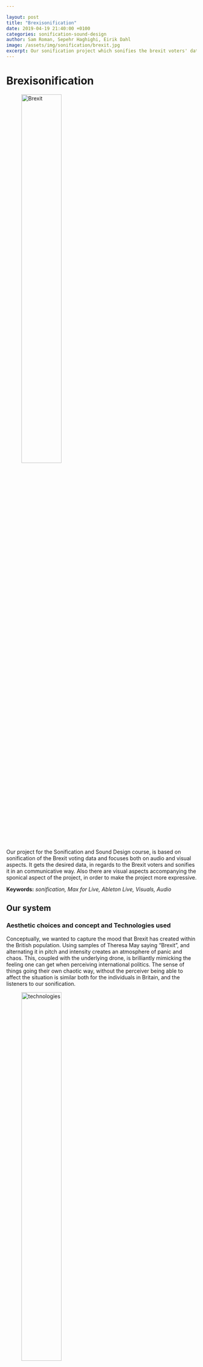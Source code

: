 ```yaml
---

layout: post
title: "Brexisonification"
date: 2019-04-19 21:40:00 +0100
categories: sonification-sound-design
author: Sam Roman, Sepehr Haghighi, Eirik Dahl
image: /assets/img/sonification/brexit.jpg
excerpt: Our sonification project which sonifies the brexit voters' data.
---
```


# Brexisonification

<figure>
  <img src="/assets/img/sonification/brexit2.jpg" alt="Brexit" width="50%" align="middle"/>
  <figcaption><strong></strong></figcaption>
</figure>
<br>

Our project for the Sonification and Sound Design course, is based on sonification of the Brexit voting data and focuses both on audio and visual aspects.
It gets the desired data, in regards to the Brexit voters and sonifies it in an communicative way.
Also there are visual aspects accompanying the sponical aspect of the project, in order to make the project more expressive.

__Keywords:__ _sonification, Max for Live, Ableton Live, Visuals, Audio_

## Our system
### Aesthetic choices and concept and Technologies used

Conceptually, we wanted to capture the mood that Brexit has created within the British population. Using samples of Theresa May saying “Brexit”, and alternating it in pitch and intensity creates an atmosphere of panic and chaos. This, coupled with the underlying drone, is brilliantly mimicking the feeling one can get when perceiving international politics. The sense of things going their own chaotic way, without the perceiver being able to affect the situation is similar both for the individuals in Britain, and the listeners to our sonification.


<figure>
  <img src="/assets/img/sonification/technologies.png" alt="technologies" width="50%" align="middle"/>
  <figcaption><strong>Technologies Used</strong></figcaption>
</figure>
<br>

We used ExcelEd, Max for Live and Ableton Live for our purpose. ExcelEd to create the proper dataset, Max for Live to read the dataset in the Ableton and translate it to parameter values, in order to be used for mapping purposes and creating/modifying the visuals.

<figure>
  <img src="/assets/img/sonification/audpatch.png" alt="Audio patch" width="50%" align="middle"/>
  <figcaption><strong>Audio Patch</strong></figcaption>
</figure>
<br>


The main Host was the Ableton which we loaded the samples and synthesizers and effects in it and mapped those value changes to the desired parameters in it.


<figure>
  <img src="/assets/img/sonification/maxpatch1.jpg" alt="Mapping" width="50%" align="middle"/>
  <figcaption><strong>Mapping the visuals in Ableton Live</strong></figcaption>
</figure>
<br>


### Dataset and Mapping

The [dataset](https://data.gov.uk/dataset/008ef38d-2259-43d5-a4ca-13a56f1d7cc2/eu-referendum-results) that we used, included the statistics in regards to the voter's information and regions. It was very comprehensive and well organized and we had several options to chose, in order to sonify.

We mapped several elements, with three types of sonifications (Sampled - Synthesized -  Effects) in our project.
In the first step, the percentage who voted for remaining in the European Union was used for the process (Sampled sonification). When it was above 50%, it triggered a sample, saying “Brexit means, Brexit!”. But when it was below 50% it triggered one which was saying “Remain in the European Union!”

<figure>
  <img src="/assets/img/sonification/maxpatch2.jpg" alt="Mapping" width="50%" align="middle"/>
  <figcaption><strong>The use of samples in Ableton Live</strong></figcaption>
</figure>
<br>

In the next step, the pitch modulation of the voice got higher when the percentage got higher as well (Effects sonification). This was also mapped to the volume, which means it got louder in higher percentages.
After that, Electorate (people) amount in each area was mapped to a synthesizer which created a Beep, and its pitch got higher when the number of the voters raised - up to 2 million - in that specific place (Synthesized sonification).
Also in regards to the general area and the number of the voters in that area, an ominous sound was synthesized and its pitch got raised by the numbers, getting higher (Synthesized sonification).

<figure>
  <img src="/assets/img/sonification/maxpatch3.jpg" alt="Mapping" width="50%" align="middle"/>
  <figcaption><strong>The use of synthesized sound in Ableton Live</strong></figcaption>
</figure>
<br>

In the end, a reverb, as an effect on the sound samples, were mapped to the whole percentage who voted (Effects sonification). It was done in a way that fewer votes, created more reverb.

<figure>
  <img src="/assets/img/sonification/maxpatch4.jpg" alt="Mapping" width="50%" align="middle"/>
  <figcaption><strong>The use of effects in Ableton Live</strong></figcaption>
</figure>
<br>

Also in regards to video, we made the patch read the dataset and extract the name of the places and display it in the message box and show it in the video window.
The video made from a GIF file is being read and looped. The patch is using the amplitude of samples/synthesized sounds in order to control the amount of the distortion affecting the video.

<figure>
  <img src="/assets/img/sonification/vidpatch.png" alt="Visuals patch" width="50%" align="middle"/>
  <figcaption><strong>Visuals Patch</strong></figcaption>
</figure>
<br>

Here you can find the code, for the visual part of the patch:
<pre><code>
----------begin_max5_patcher----------
2321.3oc6as0iiaaE94Y9UP3sO53UjRhRpukEosX.xhBzlFfjEAKnkns4FIQ
GcwyLaP9uWJRIa4wTxzdn7l1j8g0ynK9bNe76bkb906ua1R9SzxYf+J3Cf6t
6Wu+t6jWp4B20962MKi7TbJoT9Xyh4YYz7pYyU2qh9Tk75orbJHuNaIsn6dr
D4c3K+zWg5+7w7TdgRlNKhhvNAgdtPrCFE4N2vKAW3.9o1uSgTY4ozJoBBOb
QdcU2UcZu5VRU7FV95OVPiqTp.zwEuvQ7MB8je36H+HrQ.Muzuc+8M+2bCwm
Ag.7dLXEOupj8YpTccWbP2JHYzJZwGo4jkoz95sVSr46IW7JRQ70ELR5LsFO
x.i2SZ09MZC.41CbUeOUOukpdiYylClsjjud1UAOorczERRS62+NRwda3jat
jWjPKNhu3J+27A9oC5cOj26Dx56pYoIfm40Ef2+v27.ftZk.R.anEztmkDWI
zlkquJgqaoDN1RYFO4n06U735xWg02o877q50uRy1XZGRR5BTNbdvlObiNR9
WohqksN6.oXcNWnEor3etO5WR1QS9Hoppfsrthd3mJaYxsT4F1ZZMkup6xcW
u+JNKeGqj0tn2hAG8.YBGBoz677O5tka3EUC5Q7BtUcVqYJzKXioJ9Ds2bO5
g6vDcZTJOesFQpdPoCd2GWn29PIK9F5NVLEriVTwhIofTVFqRSLyHsgL2Cbl
DVTrPTwyA+aRdI38zDVcF3eQWWmR1GidCKIgleU4NToJBTe3pBd5bkINLKx3
Gf+jcCNhOYwQFQbUAOC7sBo9mwCuAwCkgCQHYPQYzPj2eFM72WQCab7d8ADy
oOJb5NwkKikvX4ZB.B0F.zYwEVWH3c7zD8EGBGIKsjJ5ICqopODMJ6hIhzeU
g9FJMQE+wbvaAwrpm6t21BZo3QIULddeUsMFbzB+4fPzgJ30zJh+rw.u9B3p
xIDEfTvVjMZmXHnYGKgxAETRhgHiCRBMAiBMtSKzfPsA2PSIzjPpH.QHq0qO
zG1.fin8mCzlizGMthdSK3.cfs9XASN5X.uoCZT7lfwgFmoEZBaILd91.YDo
xDUDpIXa3rqsSbyCohUQE7B6xx+hb8mDT85a0dfbMehUsHMNQm8OdjwKdnBd
9Rqz0+7oNDJ0GyHBm1mZKQwpqqtS+BajJAoGzc5WXWJk+gfaj7b9AuqYu4Mf
DQhyRR11TJfjm.1lRxoYjs.UVCV915JvaditFM1+l8Bcxq3M589mYK6o8SZZ
Gi9nrBOVZSV5dfDe0pRZ+9j5S.R4w+LMIofrtLtfml1egPVPZ0lBd85M8utZ
Iayouf5F6N8FKW20GA7ndl5+L84I6a2buot6yKNfHKDqBBnWqSh+kRX7vAMA
V8baKVIT0C43kuOQzkuqtHGP1yNp3fj5xgXHq3qW+GPxgOTG4PBFiwK7t3LD
9vaDuPDU34kDcipF5DZmLAHrSiwffRaxEoRbiOWKpWciDijx6QVtvSVqwFXG
is0iFCkqb9AmOqmLEvUmuKiVVRVSOwZMuof.oB6dZqcGAO5KtCcQE2MFgWjl
rgi3DMfxXI59HbieoZQFWDr5Lnlqpytv.YNdLbLXKBYgRhQmsPxVURitLMkX
c1TIecaVjDpH5BPtofCTnQyC7GwhLBzVjgDMrZhDbPnZND+Nn.i+NQ.Hu8+7
.HgU1j1ArhW.99G9we7g+FP1P5.kZPRJ9+FNvfAUjAg+J0jqT6Hl3R5Cp3ns
FDAJMFyAZqH09QdsyP5fpFgsOeZnDaumkHZjIozrjatRDMBOVT5P7zlaKJP0
HLTVLfFcwV41N5PGLzDch5kz2ezj9gdWcGyu5LasXValMeSpGX9DLljOmtHu
Zil5ECFmyXtcpFRPqcZxPRt971mYXfMgOMh6nFTJ1czgAhbt4G1GKL7Urpdc
UmJ1cDiiiop3TZlXTeLEFNwNjvwvl.UWbnfoe1VCwTa1CHvaAxcDRPopyxAi
DzqotyXdcd0PQy0Psa2fDkeXz.aPx+CRsi5BvXkMcYfnkpsIcCqLQdxNzc72
tjtrcGcaR7OrsjAWPW1MSUXBFtv6891EjsrE+ykkzhczuqfjWtkWn63rfwyr
xvl6vfv1Cdh+TUWQEe85TpY6TjIwwPnujgwTf1EDFy1TEgAWvapO0Q2bntj5
JFqlSnZX.p1+LYx.Wez5gpT+WpoEOqyF8sjM1t+YnNl2Mot59Fhs1RIjAaHb
3W1JgkIRoE.nPizybgWvVh3c9Jhgx0yfHyNwIyaKLdBBsWHDHEzq539wxg1o
MfPOY+Xstq9SZa.C4tJGS2eApwJcCOygVWqwa5ASGZvASWcHgwNFbvzu0SQu
MwW6TzCOQC6m3CdM33P47r.91R6fXIgSixOsScu+4bsuSkqcJRryoRkevTmp
9EJZUtjHBhd2KOG6jOTz9p5bGDFYbphirP4yIiC7h+XfjBq45Ga1k75h3tup
t86.bPbIzxJV9dh6GNrA68dnCiHUKVaWQGnWzvoWzM6brNQidch1wT.Gcpn8
tAhtAvgmJZ+ajnQeY.7FQ6ZcFtiozLM.N9FIZM.t6MRzt11u9EApzKZ4AG.L
zXTLVTA2NQgMgA6aCI4e6LJOCDUyL6a7MdcRx0D3COEo3LSzSQFtPiVHCsvB
Y.1T3EZa30LQ6NE3K1D2eL1B3K1DiDgrgjLgshg1RRvyQO8skjPmSRt1PRlT
SoqM73vPSCc9ZkjO7lkOvyjpFf1f74ZRrQrMnDHSnDParPgf2JaBhuUqSP+a
lM4ZpM48ZkDLzTQ49pEkIvmMxaruNhQEUjcDky0IJ0fRHa2tiVT19zRoLKi7
I0tAGNW9qrb9gy+0rBZygWS87xw6LiTDugUQiqpKTCx6Ir5T2H+ietHul0Vc
gv9Dhrr54zWNbl8y.TMks2kVS69KFUXQqH0oUGiCj3XZ9w6asKL.6Ezr2zXe
uHGjbWpatDrcyoUF+7V3sP79RUQJ2VYkIDDqqLr9KGuPA+AZZJ+wKVECQ9Po
FFDBCgxy2mejum+w6dd+Aq9APygv1OxwIzVFfbmf9G7zjKV8a.SGbiZ6Ggf9
RKA5.ivWOBqXgxAO1ngkaIJ1sb9j2+a2+e8DdEy.
-----------end_max5_patcher-----------
</code></pre>

### Demos (Audio/Visual)
* Visuals demo:
<br />
<figure align="middle">
        <video height="100%" width="100%" controls>
        <source src="/assets/video/sonificationvisualsonly.mp4" type="video/mp4">
        <figcaption><strong> presentation of the visual part of the project </strong></figcaption>        
        Your browser does not support the video tag.
</video>
</figure>
<br>

* Audio Demo:


## Reflective notes
### Overall impression
We have progressed in a remarkably steady pace. Coupling the work with the lectures in sonification has also been very good. For instance, working with Iconic, Metaphoric and Symbolic sonification was vital for the aesthetics of our sonification.

### Challenges
The challenges we face were mainly about troubleshooting process, in order to get the visuals and audio patch working perfectly.
The audio patch had a problem reading a comprehensive dataset and we had to create simpler datasets for it, so it would read them easier.
Also regarding the visuals patch, we had a couple of issues. First, displaying the text on the video screen and second, feeding the desired dynamic value into our video patch, so it can sync with the data change. the solutions that we found out by researching online and asking experts were'nt working.

### Achievements
We managed to make a sonically interesting audible rendition of the Brexit votes, in which the audience could find him/herself comfortable to interpret and communicate with.
Also, we have implemented an interactive visual patch, in relation to the audio outcome, which has made our project more expressive.

## Learning outcomes and future work
We have learned how to convey the data via audio, in a way that it’s understandable and define the proper way for sound design and the creating of suitable auditory materials for the use in auditory displays.
Also, we have achieved a proper level of understanding, in regards to technical and aesthetical matters in designing an auditory display and mapping data.
We may want to create an interactive sonified map of England, using Javascript, in which by hovering over, you get a sound that informs you about the votes in the area.
Also, we may create a side project, called Spacexit, which may use our patch to sonify data from spacecrafts.


